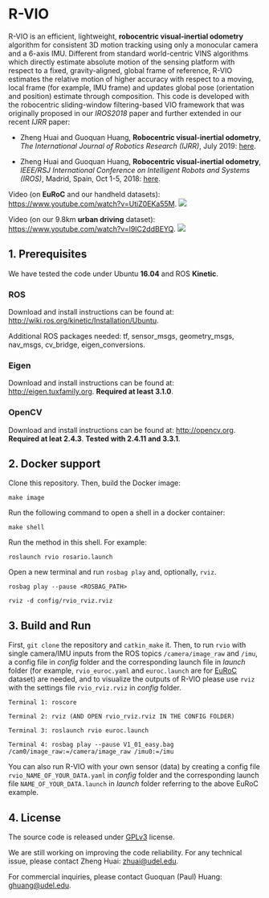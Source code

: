 # R-VIO

R-VIO is an efficient, lightweight, **robocentric visual-inertial odometry** algorithm for consistent 3D motion tracking using only a monocular camera and a 6-axis IMU. Different from standard world-centric VINS algorithms which directly estimate absolute motion of the sensing platform with respect to a fixed, gravity-aligned, global frame of reference, R-VIO estimates the relative motion of higher accuracy with respect to a moving, local frame (for example, IMU frame) and updates global pose (orientation and position) estimate through composition. This code is developed with the robocentric sliding-window filtering-based VIO framework that was originally proposed in our *IROS2018* paper and further extended in our recent *IJRR* paper:

- Zheng Huai and Guoquan Huang, **Robocentric visual-inertial odometry**, *The International Journal of Robotics Research (IJRR)*, July 2019: [here](https://journals.sagepub.com/doi/10.1177/0278364919853361).

- Zheng Huai and Guoquan Huang, **Robocentric visual-inertial odometry**, *IEEE/RSJ International Conference on Intelligent Robots and Systems (IROS)*, Madrid, Spain, Oct 1-5, 2018: [here](https://ieeexplore.ieee.org/document/8593643).

Video (on **EuRoC** and our handheld datasets): https://www.youtube.com/watch?v=UtiZ0EKa55M.
![](https://media.giphy.com/media/RMecOYlfxEcy4T8JdS/giphy.gif)

Video (on our 9.8km **urban driving** dataset): https://www.youtube.com/watch?v=l9IC2ddBEYQ.
![](rvio.gif)

## 1. Prerequisites

We have tested the code under Ubuntu **16.04** and ROS **Kinetic**.

### ROS
Download and install instructions can be found at: http://wiki.ros.org/kinetic/Installation/Ubuntu.

Additional ROS packages needed: tf, sensor_msgs, geometry_msgs, nav_msgs, cv_bridge, eigen_conversions.

### Eigen
Download and install instructions can be found at: http://eigen.tuxfamily.org. **Required at least 3.1.0**.

### OpenCV
Download and install instructions can be found at: http://opencv.org. **Required at leat 2.4.3**. **Tested with 2.4.11 and 3.3.1**.

## 2. Docker support
Clone this repository. Then, build the Docker image:
```
make image
```
Run the following command to open a shell in a docker container:
```
make shell
```
Run the method in this shell. For example:
```
roslaunch rvio rosario.launch
```
Open a new terminal and run `rosbag play` and, optionally, `rviz`.
```
rosbag play --pause <ROSBAG_PATH>
```
```
rviz -d config/rvio_rviz.rviz
```

## 3. Build and Run
First, `git clone` the repository and `catkin_make` it. Then, to run `rvio` with single camera/IMU inputs from the ROS topics `/camera/image_raw` and `/imu`, a config file in *config* folder and the corresponding launch file in *launch* folder (for example, `rvio_euroc.yaml` and `euroc.launch` are for [EuRoC](https://projects.asl.ethz.ch/datasets/doku.php?id=kmavvisualinertialdatasets) dataset) are needed, and to visualize the outputs of R-VIO please use `rviz` with the settings file `rvio_rviz.rviz` in *config* folder.
  ```
  Terminal 1: roscore
  ```
  ```
  Terminal 2: rviz (AND OPEN rvio_rviz.rviz IN THE CONFIG FOLDER)
  ```
  ```
  Terminal 3: roslaunch rvio euroc.launch
  ```
  ```
  Terminal 4: rosbag play --pause V1_01_easy.bag /cam0/image_raw:=/camera/image_raw /imu0:=/imu
  ```
You can also run R-VIO with your own sensor (data) by creating a config file `rvio_NAME_OF_YOUR_DATA.yaml` in *config* folder and the corresponding launch file `NAME_OF_YOUR_DATA.launch` in *launch* folder referring to the above EuRoC example.

## 4. License

The source code is released under [GPLv3](https://www.gnu.org/licenses/gpl-3.0.en.html) license.

We are still working on improving the code reliability. For any technical issue, please contact Zheng Huai: <zhuai@udel.edu>.

For commercial inquiries, please contact Guoquan (Paul) Huang: <ghuang@udel.edu>.

